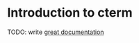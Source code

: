 # Introduction to cterm

TODO: write [great documentation](http://jacobian.org/writing/what-to-write/)
